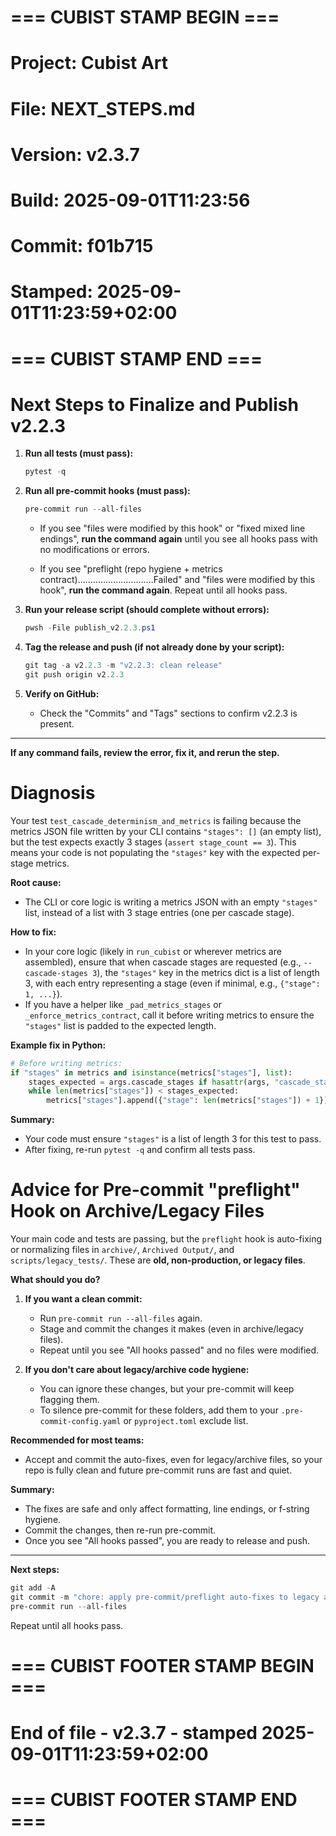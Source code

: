 # === CUBIST STAMP BEGIN ===
# Project: Cubist Art
# File: NEXT_STEPS.md
# Version: v2.3.7
# Build: 2025-09-01T11:23:56
# Commit: f01b715
# Stamped: 2025-09-01T11:23:59+02:00
# === CUBIST STAMP END ===
# Next Steps to Finalize and Publish v2.2.3

1. **Run all tests (must pass):**
   ```powershell
   pytest -q
   ```

2. **Run all pre-commit hooks (must pass):**
   ```powershell
   pre-commit run --all-files
   ```

   - If you see "files were modified by this hook" or "fixed mixed line endings", **run the command again** until you see all hooks pass with no modifications or errors.

   - If you see "preflight (repo hygiene + metrics contract)..............................Failed" and "files were modified by this hook", **run the command again**. Repeat until all hooks pass.

3. **Run your release script (should complete without errors):**
   ```powershell
   pwsh -File publish_v2.2.3.ps1
   ```

4. **Tag the release and push (if not already done by your script):**
   ```powershell
   git tag -a v2.2.3 -m "v2.2.3: clean release"
   git push origin v2.2.3
   ```

5. **Verify on GitHub:**
   - Check the "Commits" and "Tags" sections to confirm v2.2.3 is present.

---

**If any command fails, review the error, fix it, and rerun the step.**

# Diagnosis

Your test `test_cascade_determinism_and_metrics` is failing because the metrics JSON file written by your CLI contains `"stages": []` (an empty list), but the test expects exactly 3 stages (`assert stage_count == 3`). This means your code is not populating the `"stages"` key with the expected per-stage metrics.

**Root cause:**
- The CLI or core logic is writing a metrics JSON with an empty `"stages"` list, instead of a list with 3 stage entries (one per cascade stage).

**How to fix:**
- In your core logic (likely in `run_cubist` or wherever metrics are assembled), ensure that when cascade stages are requested (e.g., `--cascade-stages 3`), the `"stages"` key in the metrics dict is a list of length 3, with each entry representing a stage (even if minimal, e.g., `{"stage": 1, ...}`).
- If you have a helper like `_pad_metrics_stages` or `_enforce_metrics_contract`, call it before writing metrics to ensure the `"stages"` list is padded to the expected length.

**Example fix in Python:**
```python
# Before writing metrics:
if "stages" in metrics and isinstance(metrics["stages"], list):
    stages_expected = args.cascade_stages if hasattr(args, "cascade_stages") else 3
    while len(metrics["stages"]) < stages_expected:
        metrics["stages"].append({"stage": len(metrics["stages"]) + 1})
```

**Summary:**
- Your code must ensure `"stages"` is a list of length 3 for this test to pass.
- After fixing, re-run `pytest -q` and confirm all tests pass.

# Advice for Pre-commit "preflight" Hook on Archive/Legacy Files

Your main code and tests are passing, but the `preflight` hook is auto-fixing or normalizing files in `archive/`, `Archived Output/`, and `scripts/legacy_tests/`. These are **old, non-production, or legacy files**.

**What should you do?**

1. **If you want a clean commit:**
   - Run `pre-commit run --all-files` again.
   - Stage and commit the changes it makes (even in archive/legacy files).
   - Repeat until you see "All hooks passed" and no files were modified.

2. **If you don't care about legacy/archive code hygiene:**
   - You can ignore these changes, but your pre-commit will keep flagging them.
   - To silence pre-commit for these folders, add them to your `.pre-commit-config.yaml` or `pyproject.toml` exclude list.

**Recommended for most teams:**
- Accept and commit the auto-fixes, even for legacy/archive files, so your repo is fully clean and future pre-commit runs are fast and quiet.

**Summary:**
- The fixes are safe and only affect formatting, line endings, or f-string hygiene.
- Commit the changes, then re-run pre-commit.
- Once you see "All hooks passed", you are ready to release and push.

---

**Next steps:**
```powershell
git add -A
git commit -m "chore: apply pre-commit/preflight auto-fixes to legacy and archive files"
pre-commit run --all-files
```
Repeat until all hooks pass.


# === CUBIST FOOTER STAMP BEGIN ===
# End of file - v2.3.7 - stamped 2025-09-01T11:23:59+02:00
# === CUBIST FOOTER STAMP END ===
